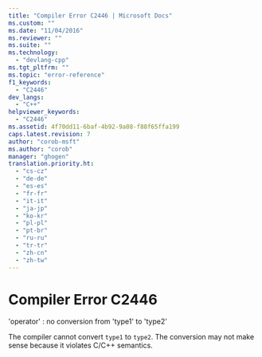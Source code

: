 ```yaml
---
title: "Compiler Error C2446 | Microsoft Docs"
ms.custom: ""
ms.date: "11/04/2016"
ms.reviewer: ""
ms.suite: ""
ms.technology: 
  - "devlang-cpp"
ms.tgt_pltfrm: ""
ms.topic: "error-reference"
f1_keywords: 
  - "C2446"
dev_langs: 
  - "C++"
helpviewer_keywords: 
  - "C2446"
ms.assetid: 4f70dd11-6baf-4b92-9a08-f88f65ffa199
caps.latest.revision: 7
author: "corob-msft"
ms.author: "corob"
manager: "ghogen"
translation.priority.ht: 
  - "cs-cz"
  - "de-de"
  - "es-es"
  - "fr-fr"
  - "it-it"
  - "ja-jp"
  - "ko-kr"
  - "pl-pl"
  - "pt-br"
  - "ru-ru"
  - "tr-tr"
  - "zh-cn"
  - "zh-tw"
---
```

# Compiler Error C2446
'operator' : no conversion from 'type1' to 'type2'  
  
 The compiler cannot convert `type1` to `type2`. The conversion may not make sense because it violates C/C++ semantics.